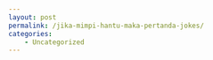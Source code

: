 ```yaml
---
layout: post
permalink: /jika-mimpi-hantu-maka-pertanda-jokes/
categories:
    - Uncategorized
---
```



